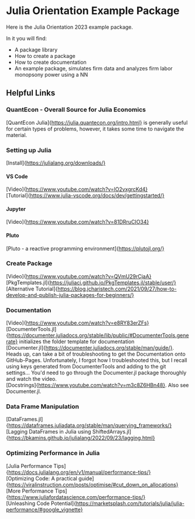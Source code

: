 # Julia Orientation Example Package

Here is the Julia Orientation 2023 example package.

In it you will find:

- A package library
- How to create a package
- How to create documentation
- An example package, simulates firm data and analyzes firm labor monopsony power using a NN

## Helpful Links

### QuantEcon - Overall Source for Julia Economics
[QuantEcon Julia]{https://julia.quantecon.org/intro.html} is generally useful for certain types of problems, however, it takes some time to navigate the material.

### Setting up Julia
[Install]{https://julialang.org/downloads/}

#### VS Code
[Video]{https://www.youtube.com/watch?v=lO2vxgrcKd4} <br>
[Tutorial]{https://www.julia-vscode.org/docs/dev/gettingstarted/}

#### Jupyter
[Video]{https://www.youtube.com/watch?v=81DRruCIO34}

#### Pluto
[Pluto - a reactive programming environment]{https://plutojl.org/}

### Create Package
[Video]{https://www.youtube.com/watch?v=QVmU29rCjaA} <br>
[PkgTemplates.jl]{https://juliaci.github.io/PkgTemplates.jl/stable/user/} <br>
[Alternative Tutorial]{https://blog.jcharistech.com/2021/09/27/how-to-develop-and-publish-julia-packages-for-beginners/}

### Documentation
[Video]{https://www.youtube.com/watch?v=e8RY83erZFs} <br>
[DocumenterTools.jl]{https://documenter.juliadocs.org/stable/lib/public/#DocumenterTools.generate} initializes the folder template for documentation <br>
[Documenter.jl]{https://documenter.juliadocs.org/stable/man/guide/}. Heads up, can take a bit of troubleshooting to get the Documentation onto GitHub-Pages. Unfortunately, I forgot how I troubleshooted this, but I recall using keys generated from DocumenterTools and adding to the git settings... You'd need to go through the Documenter.jl package thoroughly and watch the video. <br>
[Docstrings]{https://www.youtube.com/watch?v=m3c8Z6HBn48}. Also see Documenter.jl.

### Data Frame Manipulation
[DataFrames.jl]{https://dataframes.juliadata.org/stable/man/querying_frameworks/} <br>
[Lagging DataFrames in Julia using ShiftedArrays.jl]{https://bkamins.github.io/julialang/2022/09/23/lagging.html}

### Optimizing Performance in Julia
[Julia Performance Tips]{https://docs.julialang.org/en/v1/manual/performance-tips/} <br>
[Optimizing Code: A practical guide]{https://viralinstruction.com/posts/optimise/#cut_down_on_allocations} <br>
[More Performance Tips]{https://www.juliafordatascience.com/performance-tips/} <br>
[Unleashing Code Potential]{https://marketsplash.com/tutorials/julia/julia-performance/#google_vignette}